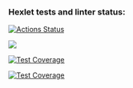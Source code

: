 ### Hexlet tests and linter status:
[![Actions Status](https://github.com/ToshiKajitsu/frontend-project-lvl1/workflows/hexlet-check/badge.svg)](https://github.com/ToshiKajitsu/frontend-project-lvl1/actions)


<a href="https://codeclimate.com/github/codeclimate/codeclimate/maintainability"><img src="https://api.codeclimate.com/v1/badges/a99a88d28ad37a79dbf6/maintainability" /></a>

[![Test Coverage](https://github.com/ToshiKajitsu/frontend-project-lvl1/workflows/test/badge.svg)](https://github.com/ToshiKajitsu/frontend-project-lvl1/actions)

[![Test Coverage](https://api.codeclimate.com/v1/badges/a99a88d28ad37a79dbf6/test_coverage)](https://codeclimate.com/github/codeclimate/codeclimate/test_coverage)